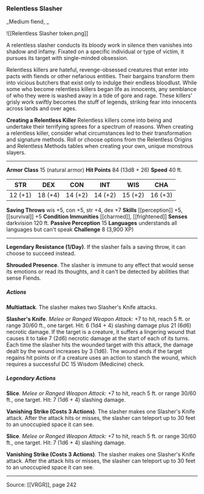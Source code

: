 ### Relentless Slasher
_Medium fiend, _

![[Relentless Slasher token.png]]

A relentless slasher conducts its bloody work in silence then vanishes into shadow and infamy. Fixated on a specific individual or type of victim, it pursues its target with single-minded obsession.

Relentless killers are hateful, revenge-obsessed creatures that enter into pacts with fiends or other nefarious entities. Their bargains transform them into vicious butchers that exist only to indulge their endless bloodlust. While some who become relentless killers began life as innocents, any semblance of who they were is washed away in a tide of gore and rage. These killers' grisly work swiftly becomes the stuff of legends, striking fear into innocents across lands and over ages.


**Creating a Relentless Killer** Relentless killers come into being and undertake their terrifying sprees for a spectrum of reasons. When creating a relentless killer, consider what circumstances led to their transformation and signature methods. Roll or choose options from the Relentless Origins and Relentless Methods tables when creating your own, unique monstrous slayers.









---

**Armor Class** 15 (natural armor)
**Hit Points** 84 (13d8 + 26)
**Speed** 40 ft.

| STR     | DEX     | CON     | INT     | WIS     | CHA     |
|---------|---------|---------|---------|---------|---------|
| 12 (+1) | 18 (+4) | 14 (+2) | 14 (+2) | 15 (+2) | 16 (+3) |

**Saving Throws** wis +5, con +5, str +4, dex +7
**Skills** [[perception]] +5, [[survival]] +5
**Condition Immunities** [[charmed]], [[frightened]]
**Senses** darkvision 120 ft.
**Passive Perception** 15
**Languages** understands all languages but can't speak
**Challenge** 8 (3,900 XP)

---

**Legendary Resistance (1/Day)**. If the slasher fails a saving throw, it can choose to succeed instead.

**Shrouded Presence**. The slasher is immune to any effect that would sense its emotions or read its thoughts, and it can't be detected by abilities that sense Fiends.

##### Actions
**Multiattack**. The slasher makes two Slasher's Knife attacks.

**Slasher's Knife**. _Melee or Ranged Weapon Attack:_ +7 to hit, reach 5 ft. or range 30/60 ft., one target. Hit: 6 (1d4 + 4) slashing damage plus 21 (6d6) necrotic damage. If the target is a creature, it suffers a lingering wound that causes it to take 7 (2d6) necrotic damage at the start of each of its turns. Each time the slasher hits the wounded target with this attack, the damage dealt by the wound increases by 3 (1d6). The wound ends if the target regains hit points or if a creature uses an action to stanch the wound, which requires a successful DC 15 Wisdom (Medicine) check.

##### Legendary Actions
**Slice**. _Melee or Ranged Weapon Attack:_ +7 to hit, reach 5 ft. or range 30/60 ft., one target. Hit: 7 (1d6 + 4) slashing damage.

**Vanishing Strike (Costs 3 Actions)**. The slasher makes one Slasher's Knife attack. After the attack hits or misses, the slasher can teleport up to 30 feet to an unoccupied space it can see.

**Slice**. _Melee or Ranged Weapon Attack:_ +7 to hit, reach 5 ft. or range 30/60 ft., one target. Hit: 7 (1d6 + 4) slashing damage.

**Vanishing Strike (Costs 3 Actions)**. The slasher makes one Slasher's Knife attack. After the attack hits or misses, the slasher can teleport up to 30 feet to an unoccupied space it can see.


---

Source: [[VRGR]], page 242